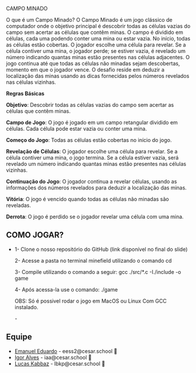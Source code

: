 

CAMPO MINADO


O que é um Campo Minado?
O Campo Minado é um jogo clássico de computador onde o objetivo principal é descobrir todas as células vazias do campo sem acertar as células que contêm minas. O campo é dividido em células, cada uma podendo conter uma mina ou estar vazia. No início, todas as células estão cobertas. O jogador escolhe uma célula para revelar. Se a célula contiver uma mina, o jogador perde; se estiver vazia, é revelado um número indicando quantas minas estão presentes nas células adjacentes. O jogo continua até que todas as células não minadas sejam descobertas, momento em que o jogador vence. O desafio reside em deduzir a localização das minas usando as dicas fornecidas pelos números revelados nas células vizinhas.



<b>Regras Básicas</b>


<b>Objetivo</b>: Descobrir todas as células vazias do campo sem acertar as células que contêm minas.

<b>Campo de Jogo</b>: O jogo é jogado em um campo retangular dividido em células. Cada célula pode estar vazia ou conter uma mina.

<b>Começo do Jogo</b>: Todas as células estão cobertas no início do jogo.

<b>Revelação de Células</b>: O jogador escolhe uma célula para revelar. Se a célula contiver uma mina, o jogo termina. Se a célula estiver vazia, será revelado um número indicando quantas minas estão presentes nas células vizinhas.

<b>Continuação do Jogo</b>: O jogador continua a revelar células, usando as informações dos números revelados para deduzir a localização das minas.

<b>Vitória</b>: O jogo é vencido quando todas as células não minadas são reveladas.

<b>Derrota</b>: O jogo é perdido se o jogador revelar uma célula com uma mina.

<h2>COMO JOGAR?</h2>
<ul>
  <li>
    <a> 1- Clone o nosso repositório do GitHub 
(link disponível no final do slide)

2- Acesse a pasta no terminal minefield utilizando o comando cd

3- Compile utilizando o comando a seguir:
gcc ./src/*.c -I./include -o game

4-   Após acessa-la use o comando:
./game

OBS: Só é possivel rodar o jogo em MacOS ou Linux
Com GCC instalado.


</a> -
  </li>
</ul>

<h2>Equipe</h2>
<ul>
  <li>
    <a href="https://github.com/couboii">Emanuel Eduardo</a> -
    eess2@cesar.school 📩
  </li>
  <li>
    <a href="https://github.com/igoralvesa">Igor Alves</a> -
    iaa@cesar.school 📩
  </li>
  <li>
    <a href="https://github.com/Zabbak">Lucas Kabbaz</a> -
    lbkp@cesar.school 📩
  </li>
</ul>









